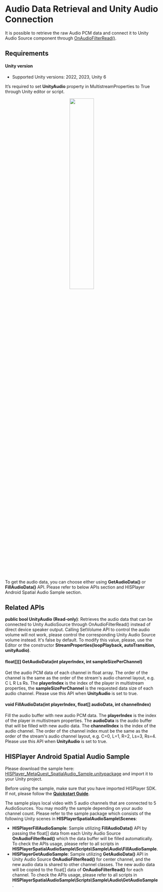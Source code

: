 # Audio Data Retrieval and Unity Audio Connection

It is possible to retrieve the raw Audio PCM data and connect it to Unity Audio Source component through [OnAudioFilterRead()](https://docs.unity3d.com/6000.1/Documentation/ScriptReference/MonoBehaviour.OnAudioFilterRead.html). 

## Requirements
#### Unity version
- Supported Unity versions: 2022, 2023, Unity 6

It’s required to set **UnityAudio** property in MultistreamProperties to True through Unity editor or script.

<p align="center">
<img width=40% src="https://github.com/user-attachments/assets/e80ceca8-5e05-4ee9-be04-6269a795be51">
</p>

To get the audio data, you can choose either using **GetAudioData()** or **FillAudioData()** API. 
Please refer to below APIs section and HISPlayer Android Spatial Audio Sample section.

## Related APIs

**public bool UnityAudio (Read-only)**: Retrieves the audio data that can be connected to Unity AudioSource through OnAudioFilterRead() instead of direct device speaker output. Calling SetVolume API to control the audio volume will not work, please control the corresponding Unity Audio Source volume instead. It's false by default. To modify this value, please, use the Editor or the constructor **StreamProperties(loopPlayback, autoTransition, unityAudio)**.

#### float[][] GetAudioData(int playerIndex, int sampleSizePerChannel)
Get the audio PCM data of each channel in float array. The order of the channel is the same as the order of the stream's audio channel layout, e.g. C L R Ls Rs. The **playerIndex** is the index of the player in multistream properties, the **sampleSizePerChannel** is the requested data size of each audio channel. Please use this API when **UnityAudio** is set to true.

#### void FillAudioData(int playerIndex, float[] audioData, int channelIndex)
Fill the audio buffer with new audio PCM data. The **playerIndex** is the index of the player in multistream properties. The **audioData** is the audio buffer that will be filled with new audio data. The **channelIndex** is the index of the audio channel. The order of the channel index must be the same as the order of the stream's audio channel layout, e.g. C=0, L=1, R=2, Ls=3, Rs=4. Please use this API when **UnityAudio** is set to true.

## HISPlayer Android Spatial Audio Sample

Please download the sample here: [HISPlayer_MetaQuest_SpatialAudio_Sample.unitypackage](https://downloads.hisplayer.com/Unity/AllPlatforms/HISPlayer_MetaQuest_OVROverlay_SpatialAudio_Sample.unitypackage) and import it to your Unity project.

Before using the sample, make sure that you have imported HISPlayer SDK. If not, please follow the [**Quickstart Guide**](./setup-guide.md).

The sample plays local video with 5 audio channels that are connected to 5 AudioSources. You may modify the sample depending on your audio channel count. 
Please refer to the sample package which consists of the following Unity scenes in **HISPlayerSpatialAudioSample\Scenes**:
- **HISPlayerFillAudioSample**: Sample utilizing **FillAudioData()** API by passing the float[] data from each Unity Audio Source **OnAudioFilterRead()** which the data buffer will be filled automatically. To check the APIs usage, please refer to all scripts in **HISPlayerSpatialAudioSample\Scripts\Sample\Audio\FillAudioSample**.
- **HISPlayerGetAudioSample**: Sample utilizing **GetAudioData()** API in Unity Audio Source **OnAudioFilterRead()** for center channel, and the new audio data is shared to other channel classes. The new audio data will be copied to the float[] data of **OnAudioFilterRead()** for each channel. To check the APIs usage, please refer to all scripts in **HISPlayerSpatialAudioSample\Scripts\Sample\Audio\GetAudioSample**.
